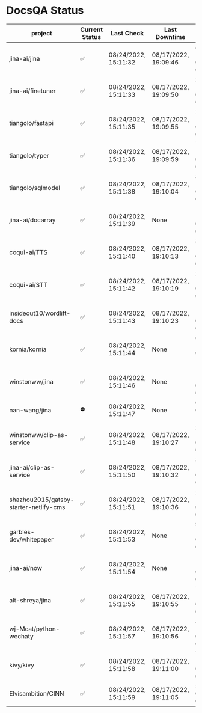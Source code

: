 # DocsQA Status

|               project                |Current Status|     Last Check     |   Last Downtime    |              % Uptime              |
|--------------------------------------|--------------|--------------------|--------------------|------------------------------------|
|jina-ai/jina                          |✅            |08/24/2022, 15:11:32|08/17/2022, 19:09:46|87.717 (since 08/15/2022, 07:09:42) |
|jina-ai/finetuner                     |✅            |08/24/2022, 15:11:33|08/17/2022, 19:09:50|21.206 (since 08/15/2022, 07:09:42) |
|tiangolo/fastapi                      |✅            |08/24/2022, 15:11:35|08/17/2022, 19:09:55|21.220 (since 08/15/2022, 07:09:42) |
|tiangolo/typer                        |✅            |08/24/2022, 15:11:36|08/17/2022, 19:09:59|73.518 (since 08/15/2022, 07:09:42) |
|tiangolo/sqlmodel                     |✅            |08/24/2022, 15:11:38|08/17/2022, 19:10:04|87.754 (since 08/15/2022, 07:09:42) |
|jina-ai/docarray                      |✅            |08/24/2022, 15:11:39|None                |100.000 (since 08/24/2022, 01:39:12)|
|coqui-ai/TTS                          |✅            |08/24/2022, 15:11:40|08/17/2022, 19:10:13|87.745 (since 08/15/2022, 07:09:42) |
|coqui-ai/STT                          |✅            |08/24/2022, 15:11:42|08/17/2022, 19:10:19|21.232 (since 08/15/2022, 07:09:42) |
|insideout10/wordlift-docs             |✅            |08/24/2022, 15:11:43|08/17/2022, 19:10:23|198.524 (since 08/15/2022, 07:09:42)|
|kornia/kornia                         |✅            |08/24/2022, 15:11:44|None                |63.788 (since 08/23/2022, 16:11:04) |
|winstonww/jina                        |✅            |08/24/2022, 15:11:46|None                |100.000 (since 08/24/2022, 08:10:59)|
|nan-wang/jina                         |⛔️           |08/24/2022, 15:11:47|None                |0.000 (since 08/24/2022, 15:11:24)  |
|winstonww/clip-as-service             |✅            |08/24/2022, 15:11:48|08/17/2022, 19:10:27|21.251 (since 08/15/2022, 07:09:42) |
|jina-ai/clip-as-service               |✅            |08/24/2022, 15:11:50|08/17/2022, 19:10:32|87.776 (since 08/15/2022, 07:09:42) |
|shazhou2015/gatsby-starter-netlify-cms|✅            |08/24/2022, 15:11:51|08/17/2022, 19:10:36|21.255 (since 08/15/2022, 07:09:42) |
|garbles-dev/whitepaper                |✅            |08/24/2022, 15:11:53|None                |90.062 (since 08/24/2022, 01:39:12) |
|jina-ai/now                           |✅            |08/24/2022, 15:11:54|None                |100.000 (since 08/24/2022, 01:39:12)|
|alt-shreya/jina                       |✅            |08/24/2022, 15:11:55|08/17/2022, 19:10:55|71.517 (since 08/15/2022, 07:09:42) |
|wj-Mcat/python-wechaty                |✅            |08/24/2022, 15:11:57|08/17/2022, 19:10:56|84.067 (since 08/15/2022, 07:09:42) |
|kivy/kivy                             |✅            |08/24/2022, 15:11:58|08/17/2022, 19:11:00|71.520 (since 08/15/2022, 07:09:42) |
|Elvisambition/CINN                    |✅            |08/24/2022, 15:11:59|08/17/2022, 19:11:05|5.028 (since 08/15/2022, 07:09:42)  |
